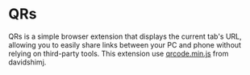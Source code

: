 # QRs
QRs is a simple browser extension that displays the current tab's URL, allowing you to easily share links between your PC and phone without relying on third-party tools. This extension use <a href="https://github.com/davidshimjs/qrcodejs">qrcode.min.js</a> from davidshimj.

